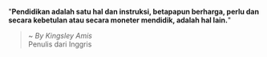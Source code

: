 "**Pendidikan adalah satu hal dan instruksi, betapapun berharga, perlu dan secara kebetulan atau secara moneter mendidik, adalah hal lain.**"

> ~ _By Kingsley Amis_  
Penulis dari Inggris

